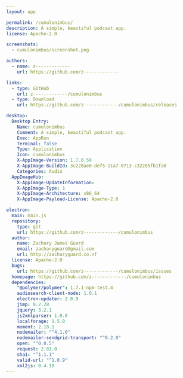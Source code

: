 ```yaml
---
layout: app

permalink: /cumulonimbus/
description: A simple, beautiful podcast app.
license: Apache-2.0

screenshots:
  - cumulonimbus/screenshot.png

authors:
  - name: z-------------
    url: https://github.com/z-------------

links:
  - type: GitHub
    url: z-------------/cumulonimbus
  - type: Download
    url: https://github.com/z-------------/cumulonimbus/releases

desktop:
  Desktop Entry:
    Name: cumulonimbus
    Comment: A simple, beautiful podcast app.
    Exec: AppRun
    Terminal: false
    Type: Application
    Icon: cumulonimbus
    X-AppImage-Version: 1.7.0.59
    X-AppImage-BuildId: 3c228ae0-def5-11a7-0713-c32285fb1fa0
    Categories: Audio
  AppImageHub:
    X-AppImage-UpdateInformation: 
    X-AppImage-Type: 1
    X-AppImage-Architecture: x86_64
    X-AppImage-Payload-License: Apache-2.0

electron:
  main: main.js
  repository:
    type: git
    url: https://github.com/z-------------/cumulonimbus
  author:
    name: Zachary James Guard
    email: zacharyguard@gmail.com
    url: http://zacharyguard.co.nf
  license: Apache-2.0
  bugs:
    url: https://github.com/z-------------/cumulonimbus/issues
  homepage: https://github.com/z-------------/cumulonimbus
  dependencies:
    "@polymer/polymer": 1.7.1-npm-test.4
    audiosearch-client-node: 1.0.1
    electron-updater: 2.8.9
    jimp: 0.2.28
    jquery: 3.2.1
    js2xmlparser: 1.0.0
    localforage: 1.5.0
    moment: 2.18.1
    nodemailer: "^4.1.0"
    nodemailer-sendgrid-transport: "^0.2.0"
    open: "^0.0.5"
    request: 2.81.0
    sha1: "^1.1.1"
    valid-url: "^1.0.9"
    xml2js: 0.4.19
---
```

